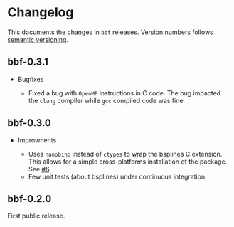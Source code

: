 # Changelog

This documents the changes in `bbf` releases. Version numbers follows [semantic
versioning](https://semver.org/).


## bbf-0.3.1

* Bugfixes

  * Fixed a bug with `OpenMP` instructions in C code. The bug impacted the
    `clang` compiler while `gcc` compiled code was fine.


## bbf-0.3.0

* Improvments

  * Uses `nanobind` instead of `ctypes` to wrap the bsplines C extension. This
    allows for a simple cross-platforms installation of the package. See
    [#6](https://gitlab.in2p3.fr/lemaitre/bbf/-/issues/6).
  * Few unit tests (about bsplines) under continuous integration.


## bbf-0.2.0

First public release.

